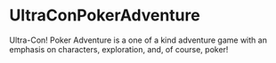 # UltraConPokerAdventure
 Ultra-Con! Poker Adventure is a one of a kind adventure game with an emphasis on characters, exploration, and, of course, poker!
